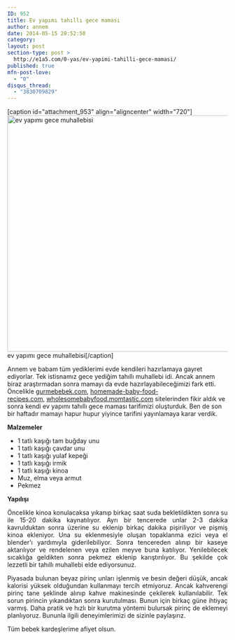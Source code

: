 ```yaml
---
ID: 952
title: Ev yapımı tahıllı gece maması
author: annem
date: 2014-05-15 20:52:50
category:
layout: post
section-type: post >
  http://e1a5.com/0-yas/ev-yapimi-tahilli-gece-mamasi/
published: true
mfn-post-love:
  - "0"
disqus_thread:
  - "3830709829"
---
```

[caption id="attachment_953" align="aligncenter" width="720"]<a href="http://e1a5.com/wp-content/uploads/2014/05/muhallebi.jpg"><img class="wp-image-953 size-large" src="http://e1a5.com/wp-content/uploads/2014/05/muhallebi-1024x768.jpg" alt="ev yapımı gece muhallebisi" width="720" height="540" /></a> ev yapımı gece muhallebisi[/caption]

Annem ve babam tüm yediklerimi evde kendileri hazırlamaya gayret ediyorlar. Tek istisnamız gece yediğim tahıllı muhallebi idi. Ancak annem biraz araştırmadan sonra mamayı da evde hazırlayabileceğimizi fark etti. Öncelikle <a title="gurmebebek.com" href="http://gurmebebek.com" target="_blank">gurmebebek.com</a>, <a title="homemade-baby-food-recipes.com" href="http://homemade-baby-food-recipes.com" target="_blank">homemade-baby-food-recipes.com</a>, <a title="http://wholesomebabyfood.momtastic.com/" href="http://wholesomebabyfood.momtastic.com/" target="_blank">wholesomebabyfood.momtastic.com</a> sitelerinden fikir aldık ve sonra kendi ev yapımı tahıllı gece maması tarifimizi oluşturduk. Ben de son bir haftadır mamayı hapur hupur yiyince tarifini yayınlamaya karar verdik.
<p style="text-align: justify;"><strong>Malzemeler</strong></p>

<ul>
 	<li>1 tatlı kaşığı tam buğday unu</li>
 	<li>1 tatlı kaşığı çavdar unu</li>
 	<li>1 tatlı kaşığı yulaf kepeği</li>
 	<li>1 tatlı kaşığı irmik</li>
 	<li>1 tatlı kaşığı kinoa</li>
 	<li>Muz, elma veya armut</li>
 	<li>Pekmez</li>
</ul>
<p style="text-align: justify;"><strong>Yapılışı</strong></p>
<p style="text-align: justify;">Öncelikle kinoa konulacaksa yıkanıp birkaç saat suda bekletildikten sonra su ile 15-20 dakika kaynatılıyor. Ayrı bir tencerede unlar 2-3 dakika kavrulduktan sonra üzerine su eklenip birkaç dakika pişiriliyor ve pişmiş kinoa ekleniyor. Una su eklenmesiyle oluşan topaklanma ezici veya el blender'ı yardımıyla giderilebiliyor. Sonra tencereden alınıp bir kaseye aktarılıyor ve rendelenen veya ezilen meyve buna katılıyor. Yenilebilecek sıcaklığa geldikten sonra pekmez eklenip karıştırılıyor. Bu şekilde çok lezzetli bir tahıllı muhallebi elde ediyorsunuz.</p>
<p style="text-align: justify;">Piyasada bulunan beyaz pirinç unları işlenmiş ve besin değeri düşük, ancak kalorisi yüksek olduğundan kullanmayı tercih etmiyoruz. Ancak kahverengi pirinç tane şeklinde alınıp kahve makinesinde çekilerek kullanılabilir. Tek sorun pirincin yıkandıktan sonra kurutulması. Bunun için birkaç güne ihtiyaç varmış. Daha pratik ve hızlı bir kurutma yöntemi bulursak pirinç de eklemeyi planlıyoruz. Bununla ilgili deneyimlerimizi de sizinle paylaşırız.</p>
<p style="text-align: justify;">Tüm bebek kardeşlerime afiyet olsun.</p>
